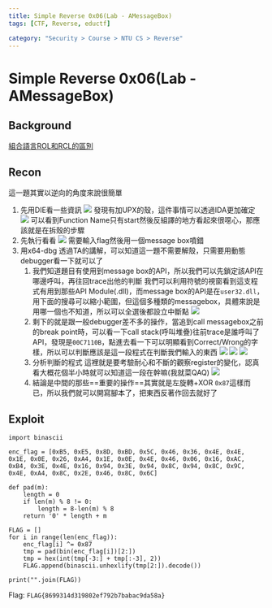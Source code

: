 ```yaml
---
title: Simple Reverse 0x06(Lab - AMessageBox)
tags: [CTF, Reverse, eductf]

category: "Security > Course > NTU CS > Reverse"
---
```


# Simple Reverse 0x06(Lab - AMessageBox)
## Background
[組合語言ROL和RCL的區別](https://www.796t.com/content/1550025925.html)

## Recon
這一題其實以逆向的角度來說很簡單
1. 先用DIE看一些資訊
![](https://hackmd.io/_uploads/BkFoZ06u3.png)
發現有加UPX的殼，這件事情可以透過IDA更加確定
![](https://hackmd.io/_uploads/ryG0-Aau3.png)
可以看到Function Name只有start然後反組譯的地方看起來很噁心，那應該就是在拆殼的步驟
2. 先執行看看
![](https://hackmd.io/_uploads/HktlXCaun.png)
需要輸入flag然後用一個message box噴錯
3. 用x64-dbg
透過TA的講解，可以知道這一題不需要解殼，只需要用動態debugger看一下就可以了
    1. 我們知道題目有使用到message box的API，所以我們可以先鎖定該API在哪邊呼叫，再往回trace出他的判斷
    我們可以利用符號的視窗看到這支程式有用到那些API Module(.dll)，而message box的API是在`user32.dll`，用下面的搜尋可以縮小範圍，但這個多種類的messagebox，具體來說是用哪一個也不知道，所以可以全選後都設立中斷點
    ![](https://hackmd.io/_uploads/S18CNR6_h.png)
    2. 剩下的就是跟一般debugger差不多的操作，當追到call messagebox之前的break point時，可以看一下call stack(呼叫堆疊)往前trace是誰呼叫了API，發現是`00C7110B`，點進去看一下可以明顯看到Correct/Wrong的字樣，所以可以判斷應該是這一段程式在判斷我們輸入的東西
    ![](https://hackmd.io/_uploads/r1E7LAad3.png)
    ![](https://hackmd.io/_uploads/Syt_8Cadh.png)
    ![](https://hackmd.io/_uploads/BkixvRTOn.png)
    3. 分析判斷的程式
    這裡就是要考驗耐心和不斷的觀察register的變化，認真看大概花個半小時就可以知道這一段在幹嘛(我就菜QAQ)
    ![](https://hackmd.io/_uploads/S10aORTd2.png)
    4. 結論是中間的那些==重要的操作==其實就是左旋轉+XOR `0x87`這樣而已，所以我們就可以開寫腳本了，把東西反著作回去就好了

## Exploit
```python=
import binascii

enc_flag = [0xB5, 0xE5, 0x8D, 0xBD, 0x5C, 0x46, 0x36, 0x4E, 0x4E, 0x1E, 0x0E, 0x26, 0xA4, 0x1E, 0x0E, 0x4E, 0x46, 0x06, 0x16, 0xAC, 0xB4, 0x3E, 0x4E, 0x16, 0x94, 0x3E, 0x94, 0x8C, 0x94, 0x8C, 0x9C, 0x4E, 0xA4, 0x8C, 0x2E, 0x46, 0x8C, 0x6C]

def pad(m):
    length = 0
    if len(m) % 8 != 0:
        length = 8-len(m) % 8
    return '0' * length + m

FLAG = []
for i in range(len(enc_flag)):
    enc_flag[i] ^= 0x87
    tmp = pad(bin(enc_flag[i])[2:])
    tmp = hex(int(tmp[-3:] + tmp[:-3], 2))
    FLAG.append(binascii.unhexlify(tmp[2:]).decode())

print("".join(FLAG))
```

Flag: `FLAG{8699314d319802ef792b7babac9da58a}`